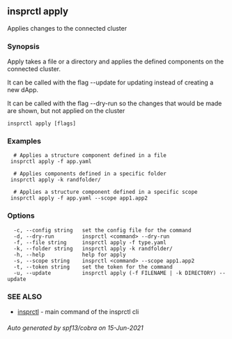 ## insprctl apply

Applies changes to the connected cluster

### Synopsis


Apply takes a file or a directory and applies the defined components on the connected cluster.

It can be called with the flag --update for updating instead of creating a new dApp.

It can be called with the flag --dry-run so the changes that would be made are shown, but not applied on the cluster
		

```
insprctl apply [flags]
```

### Examples

```
  # Applies a structure component defined in a file
 insprctl apply -f app.yaml

  # Applies components defined in a specific folder
 insprctl apply -k randfolder/

  # Applies a structure component defined in a specific scope
 insprctl apply -f app.yaml --scope app1.app2

```

### Options

```
  -c, --config string   set the config file for the command
  -d, --dry-run         insprctl <command> --dry-run
  -f, --file string     insprctl apply -f type.yaml
  -k, --folder string   insprctl apply -k randfolder/
  -h, --help            help for apply
  -s, --scope string    insprctl <command> --scope app1.app2
  -t, --token string    set the token for the command
  -u, --update          insprctl apply (-f FILENAME | -k DIRECTORY) --update
```

### SEE ALSO

* [insprctl](insprctl.md)	 - main command of the insprctl cli

###### Auto generated by spf13/cobra on 15-Jun-2021
